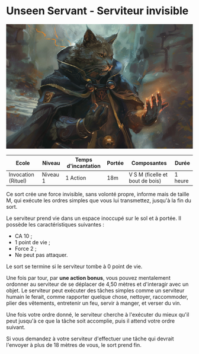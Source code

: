 # Unseen Servant - Serviteur invisible
![Unseen servant](../../_images/unseenservant.png)

|Ecole|Niveau|Temps d'incantation|Portée|Composantes|Durée|
|-|-|-|-|-|-|
|Invocation (Rituel)|Niveau 1|1 Action|18m|V S M (ficelle et bout de bois)|1 heure|


Ce sort crée une force invisible, sans volonté propre, informe mais de taille M, qui exécute les ordres simples que vous lui transmettez, jusqu'à la fin du sort. 

Le serviteur prend vie dans un espace inoccupé sur le sol et à portée. Il possède les caractéristiques suivantes : 
* CA 10 ; 
* 1 point de vie ; 
* Force 2 ; 
* Ne peut pas attaquer. 

Le sort se termine si le serviteur tombe à 0 point de vie.

Une fois par tour, par **une action bonus**, vous pouvez mentalement ordonner au serviteur de se déplacer de 4,50 mètres et d'interagir avec un objet. Le serviteur peut exécuter des tâches simples comme un serviteur humain le ferait, comme rapporter quelque chose, nettoyer, raccommoder, plier des vêtements, entretenir un feu, servir à manger, et verser du vin. 

Une fois votre ordre donné, le serviteur cherche à l'exécuter du mieux qu'il peut jusqu'à ce que la tâche soit accomplie, puis il attend votre ordre suivant.

Si vous demandez à votre serviteur d'effectuer une tâche qui devrait l'envoyer à plus de 18 mètres de vous, le sort prend fin.